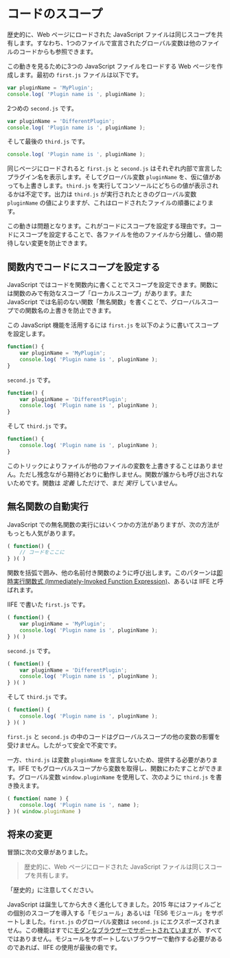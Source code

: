 <!-- 
# Scope Your Code

Historically, JavaScript files loaded in a web page share the same scope. This means that a global variable declared in one file will be seen by the code in other files.

To see how this works, create a web page that loads three JavaScript files. The `first.js` file will be:
 -->
# コードのスコープ

歴史的に、Web ページにロードされた JavaScript ファイルは同じスコープを共有します。すなわち、1つのファイルで宣言されたグローバル変数は他のファイルのコードからも参照できます。

この動きを見るために3つの JavaScript ファイルをロードする Web ページを作成します。最初の `first.js` ファイルは以下です。

```js
var pluginName = 'MyPlugin';
console.log( 'Plugin name is ', pluginName );
```
<!-- 
Let's create `second.js` as:
 -->
2つめの `second.js` です。

```js
var pluginName = 'DifferentPlugin';
console.log( 'Plugin name is ', pluginName );
```
<!-- 
And, finally, `third.js`:
 -->
そして最後の `third.js` です。

```js
console.log( 'Plugin name is ', pluginName );
```
<!-- 
When loaded on the same page, `first.js` and `second.js` will output the plugin name declared within itself. They will override the value of the global `pluginName` variable if one was already declared. It's not known what gets printed in the console when `third.js` is executed, though - it depends on the value of the global `pluginName` variable when `third.js` is executed, which will depend on the order the files are loaded.

This behavior can be problematic, and is the reason we need to scope the code. By scoping the code—ensuring each file is isolated from each other—we can prevent values unexpectedly changing.
 -->
同じページにロードされると `first.js` と `second.js` はそれぞれ内部で宣言したプラグイン名を表示します。そしてグローバル変数 `pluginName` を、仮に値があっても上書きします。`third.js` を実行してコンソールにどちらの値が表示されるかは不定です。出力は `third.js` が実行されたときのグローバル変数 `pluginName` の値によりますが、これはロードされたファイルの順番によります。

この動きは問題となります。これがコードにスコープを設定する理由です。コードにスコープを設定することで、各ファイルを他のファイルから分離し、値の期待しない変更を防止できます。

<!-- 
## Scoping Code Within a Function

In JavaScript, you can scope your code by writing it within a function. Functions have "local scope", or a scope that is specific only to that function. Additionally, in JavaScript you can write anonymous functions, functions without a name, which will also prevent your function name from being overridden in the global scope.

Taking advantage of these two JavaScript features, `first.js` could be scoped as:
 -->
## 関数内でコードにスコープを設定する

JavaScript ではコードを関数内に書くことでスコープを設定できます。関数には関数のみで有効なスコープ「ローカルスコープ」があります。また JavaScript では名前のない関数「無名関数」を書くことで、グローバルスコープでの関数名の上書きを防止できます。

この JavaScript 機能を活用するには `first.js` を以下のように書いてスコープを設定します。

```js
function() {
	var pluginName = 'MyPlugin';
	console.log( 'Plugin name is ', pluginName );
}
```
<!-- 
`second.js` as:
 -->
`second.js` です。

```js
function() {
	var pluginName = 'DifferentPlugin';
	console.log( 'Plugin name is ', pluginName );
}
```
<!-- 
And `third.js`:
 -->
そして `third.js` です。

```js
function() {
	console.log( 'Plugin name is ', pluginName );
}
```
<!-- 
With this trick, the different files won't override each other's variables. Unfortunately, they also won't work as expected, because these functions are being called by no one. We've only _defined_ the functions; we haven't _executed_ them yet.
 -->
このトリックによりファイルが他のファイルの変数を上書きすることはありません。ただし残念ながら期待どおりに動作しません。関数が誰からも呼び出されないためです。関数は _定義_ しただけで、まだ _実行_ していません。
<!-- 
## Automatically Execute Anonymous Functions

It turns out there are a few ways to execute anonymous functions in JavaScript, but the most popular is this:
 -->
## 無名関数の自動実行

JavaScript での無名関数の実行にはいくつかの方法がありますが、次の方法がもっとも人気があります。

```js
( function() {
	// コードをここに
} )( )
```

<!-- 
You wrap your function between parentheses, and then call it like any other named function. This pattern is known as [Immediately-Invoked Function Expression](http://benalman.com/news/2010/11/immediately-invoked-function-expression/), or IIFE for short.

This is `first.js` written as an IIFE:
 -->

関数を括弧で囲み、他の名前付き関数のように呼び出します。このパターンは[即時実行関数式 (Immediately-Invoked Function Expression)](http://benalman.com/news/2010/11/immediately-invoked-function-expression/)、あるいは IIFE と呼ばれます。

IIFE で書いた `first.js` です。

```js
( function() {
	var pluginName = 'MyPlugin';
	console.log( 'Plugin name is ', pluginName );
} )( )
```

<!-- 
And this is `second.js`:
 -->
`second.js` です。

```js
( function() {
	var pluginName = 'DifferentPlugin';
	console.log( 'Plugin name is ', pluginName );
} )( )
```

<!-- 
And this is `third.js`:
 -->
そして `third.js` です。

```js
( function() {
	console.log( 'Plugin name is ', pluginName );
} )( )
```

<!-- 
The code in `first.js` and `second.js` is unaffected by other variables in the global scope, so it's safe and deterministic.

On the other hand, `third.js` doesn't declare a `pluginName` variable, but needs to be provided one. IIFEs still allow you to take a variable from the global scope and pass it into your function. Provided that there was a global `window.pluginName` variable, we could rewrite `third.js` as:
 -->
`first.js` と `second.js` の中のコードはグローバルスコープの他の変数の影響を受けません。したがって安全で不変です。

一方、`third.js` は変数 `pluginName` を宣言しないため、提供する必要があります。IIFE でもグローバルスコープから変数を取得し、関数にわたすことができます。グローバル変数  `window.pluginName` を使用して、次のように `third.js` を書き換えます。

```js
( function( name ) {
	console.log( 'Plugin name is ', name );
} )( window.pluginName )
```
<!-- 
## Future Changes

At the beginning we mentioned that:

> Historically, JavaScript files loaded in a web page share the same scope.

Notice the _historically_.
 -->

## 将来の変更

冒頭に次の文章がありました。

> 歴史的に、Web ページにロードされた JavaScript ファイルは同じスコープを共有します。

「歴史的」に注意してください。

<!-- 
JavaScript has evolved quite a bit since its creation. As of 2015, the language supports modules, also known as _ES6 modules_, that introduce separate scope per file: a global variable in `first.js` wouldn't be exposed to `second.js`. This feature is already [supported by modern browsers](https://caniuse.com/#feat=es6-module), but not all of them do. If your code needs to run in browsers that don't support modules, your last resort is using IIFEs.
 -->
JavaScript は誕生してから大きく進化してきました。2015 年にはファイルごとの個別のスコープを導入する「モジュール」あるいは「ES6 モジュール」をサポートしました。`first.js` のグローバル変数は `second.js` にエクスポーズされません。この機能はすでに[モダンなブラウザーでサポートされています](https://caniuse.com/#feat=es6-module)が、すべてではありません。モジュールをサポートしないブラウザーで動作する必要があるのであれば、IIFE の使用が最後の砦です。
